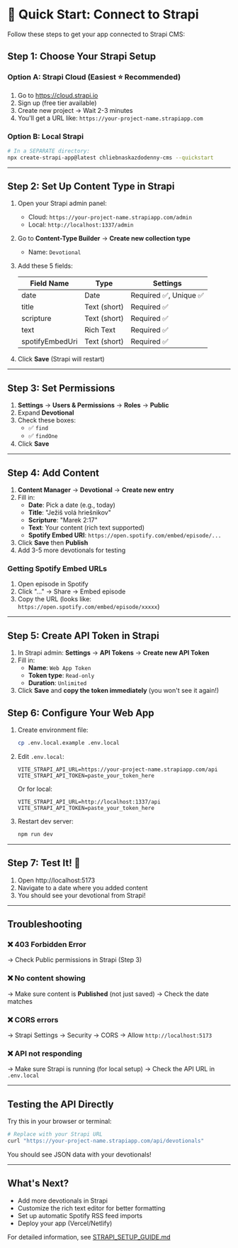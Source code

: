 # 🚀 Quick Start: Connect to Strapi

Follow these steps to get your app connected to Strapi CMS:

## Step 1: Choose Your Strapi Setup

### Option A: Strapi Cloud (Easiest ⭐ Recommended)
1. Go to https://cloud.strapi.io
2. Sign up (free tier available)
3. Create new project → Wait 2-3 minutes
4. You'll get a URL like: `https://your-project-name.strapiapp.com`

### Option B: Local Strapi
```bash
# In a SEPARATE directory:
npx create-strapi-app@latest chliebnaskazdodenny-cms --quickstart
```

---

## Step 2: Set Up Content Type in Strapi

1. Open your Strapi admin panel:
   - Cloud: `https://your-project-name.strapiapp.com/admin`
   - Local: `http://localhost:1337/admin`

2. Go to **Content-Type Builder** → **Create new collection type**
   - Name: `Devotional`

3. Add these 5 fields:
   
   | Field Name      | Type         | Settings             |
   | --------------- | ------------ | -------------------- |
   | date            | Date         | Required ✅, Unique ✅ |
   | title           | Text (short) | Required ✅           |
   | scripture       | Text (short) | Required ✅           |
   | text            | Rich Text    | Required ✅           |
   | spotifyEmbedUri | Text (short) | Required ✅           |

4. Click **Save** (Strapi will restart)

---

## Step 3: Set Permissions

1. **Settings** → **Users & Permissions** → **Roles** → **Public**
2. Expand **Devotional**
3. Check these boxes:
   - ✅ `find`
   - ✅ `findOne`
4. Click **Save**

---

## Step 4: Add Content

1. **Content Manager** → **Devotional** → **Create new entry**
2. Fill in:
   - **Date**: Pick a date (e.g., today)
   - **Title**: "Ježiš volá hriešnikov"
   - **Scripture**: "Marek 2:17"
   - **Text**: Your content (rich text supported)
   - **Spotify Embed URI**: `https://open.spotify.com/embed/episode/...`
3. Click **Save** then **Publish**
4. Add 3-5 more devotionals for testing

### Getting Spotify Embed URLs
1. Open episode in Spotify
2. Click "..." → Share → Embed episode
3. Copy the URL (looks like: `https://open.spotify.com/embed/episode/xxxxx`)

---

## Step 5: Create API Token in Strapi

1. In Strapi admin: **Settings** → **API Tokens** → **Create new API Token**
2. Fill in:
   - **Name**: `Web App Token`
   - **Token type**: `Read-only`
   - **Duration**: `Unlimited`
3. Click **Save** and **copy the token immediately** (you won't see it again!)

## Step 6: Configure Your Web App

1. Create environment file:
   ```bash
   cp .env.local.example .env.local
   ```

2. Edit `.env.local`:
   ```env
   VITE_STRAPI_API_URL=https://your-project-name.strapiapp.com/api
   VITE_STRAPI_API_TOKEN=paste_your_token_here
   ```
   
   Or for local:
   ```env
   VITE_STRAPI_API_URL=http://localhost:1337/api
   VITE_STRAPI_API_TOKEN=paste_your_token_here
   ```

3. Restart dev server:
   ```bash
   npm run dev
   ```

---

## Step 7: Test It! 🎉

1. Open http://localhost:5173
2. Navigate to a date where you added content
3. You should see your devotional from Strapi!

---

## Troubleshooting

### ❌ 403 Forbidden Error
→ Check Public permissions in Strapi (Step 3)

### ❌ No content showing
→ Make sure content is **Published** (not just saved)
→ Check the date matches

### ❌ CORS errors
→ Strapi Settings → Security → CORS
→ Allow `http://localhost:5173`

### ❌ API not responding
→ Make sure Strapi is running (for local setup)
→ Check the API URL in `.env.local`

---

## Testing the API Directly

Try this in your browser or terminal:

```bash
# Replace with your Strapi URL
curl "https://your-project-name.strapiapp.com/api/devotionals"
```

You should see JSON data with your devotionals!

---

## What's Next?

- Add more devotionals in Strapi
- Customize the rich text editor for better formatting
- Set up automatic Spotify RSS feed imports
- Deploy your app (Vercel/Netlify)

For detailed information, see [STRAPI_SETUP_GUIDE.md](./STRAPI_SETUP_GUIDE.md)


